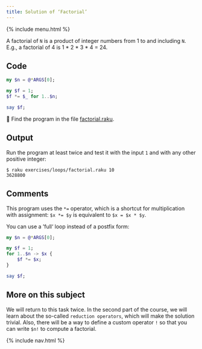 ```yaml
---
title: Solution of ‘Factorial’
---
```


{% include menu.html %}

A factorial of `N` is a product of integer numbers from 1 to and including `N`. E.g., a factorial of 4 is 1 * 2 * 3 * 4 = 24.

## Code

```raku
my $n = @*ARGS[0];

my $f = 1;
$f *= $_ for 1..$n;

say $f;
```

🦋 Find the program in the file [factorial.raku](https://github.com/ash/raku-course/blob/master/exercises/loops/factorial.raku).

## Output

Run the program at least twice and test it with the input `1` and with any other positive integer:

```console
$ raku exercises/loops/factorial.raku 10
3628800
```

## Comments

This program uses the `*=` operator, which is a shortcut for multiplication with assignment: `$x *= $y` is equivalent to `$x = $x * $y`.

You can use a ’full‘ loop instead of a postfix form:

```raku
my $n = @*ARGS[0];

my $f = 1;
for 1..$n -> $x {
    $f *= $x;
}

say $f;
```

## More on this subject

We will return to this task twice. In the second part of the course, we will learn about the so-called `reduction operators`, which will make the solution trivial. Also, there will be a way to define a custom operator `!` so that you can write `$n!` to compute a factorial.

{% include nav.html %}
